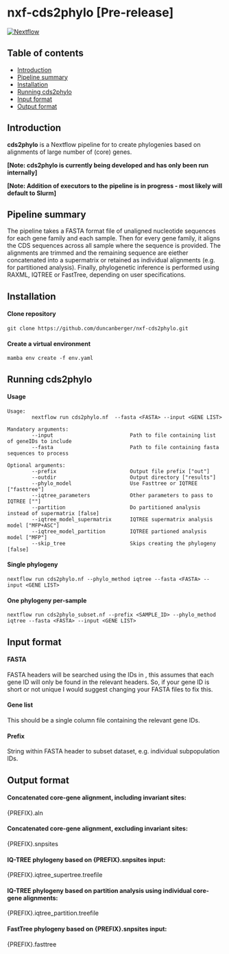 # nxf-cds2phylo [Pre-release]
[![Nextflow](https://img.shields.io/badge/nextflow%20DSL2-%E2%89%A522.10.4-23aa62.svg?labelColor=000000)](https://www.nextflow.io/)
## Table of contents 
* [Introduction](#Introduction)
* [Pipeline summary](#pipeline_summary)
* [Installation](#install)
* [Running cds2phylo](#run)
* [Input format](#input)
* [Output format](#input)


## Introduction <a name="Introduction"></a>
**cds2phylo** is a Nextflow pipeline for to create phylogenies based on alignments of large number of (core) genes. 

**[Note: cds2phylo is currently being developed and has only been run internally]** <br />

**[Note: Addition of executors to the pipeline is in progress - most likely will default to Slurm]**

## Pipeline summary <a name="pipeline_summary"></a>

The pipeline takes a FASTA format file of unaligned nucleotide sequences for each gene family and each sample. Then for every gene family, it aligns the CDS sequences across all sample where the sequence is provided. The alignments are trimmed and the remaining sequence are eiether concatenated into a supermatrix or retained as individual alignments (e.g. for partitioned analysis). Finally, phylogenetic inference is performed using RAXML, IQTREE or FastTree, depending on user specifications. 

## Installation <a name="install"></a>
#### Clone repository
```
git clone https://github.com/duncanberger/nxf-cds2phylo.git
```
#### Create a virtual environment
```
mamba env create -f env.yaml
```
## Running cds2phylo <a name="run"></a>

#### Usage
```
Usage:
        nextflow run cds2phylo.nf  --fasta <FASTA> --input <GENE LIST>

Mandatory arguments:
        --input                         Path to file containing list of geneIDs to include
        --fasta                         Path to file containing fasta sequences to process

Optional arguments:
        --prefix                        Output file prefix ["out"]
        --outdir                        Output directory ["results"]
        --phylo_model                   Use Fasttree or IQTREE ["fasttree"]
        --iqtree_parameters             Other parameters to pass to IQTREE [""]
        --partition                     Do partitioned analysis instead of supermatrix [false]
        --iqtree_model_supermatrix      IQTREE supermatrix analysis model ["MFP+ASC"]
        --iqtree_model_partition        IQTREE partioned analysis model ["MFP"]
        --skip_tree                     Skips creating the phylogeny [false]
```
#### Single phylogeny
```
nextflow run cds2phylo.nf --phylo_method iqtree --fasta <FASTA> --input <GENE LIST>
```
#### One phylogeny per-sample
```
nextflow run cds2phylo_subset.nf --prefix <SAMPLE_ID> --phylo_method iqtree --fasta <FASTA> --input <GENE LIST>
```
## Input format <a name="input"></a>
#### FASTA
FASTA headers will be searched using the IDs in <GENE LIST>, this assumes that each gene ID will only be found in the relevant headers. So, if your gene ID is short or not unique I would suggest changing your FASTA files to fix this. 
        
#### Gene list
This should be a single column file containing the relevant gene IDs. 

#### Prefix
String within FASTA header to subset dataset, e.g. individual subpopulation IDs.
 
## Output format <a name="output"></a>
#### Concatenated core-gene alignment, including invariant sites: <br />
{PREFIX}.aln    
#### Concatenated core-gene alignment, excluding invariant sites: <br />   
{PREFIX}.snpsites
#### IQ-TREE phylogeny based on {PREFIX}.snpsites input: <br />
{PREFIX}.iqtree_supertree.treefile
#### IQ-TREE phylogeny based on partition analysis using individual core-gene alignments: <br />
{PREFIX}.iqtree_partition.treefile
#### FastTree phylogeny based on {PREFIX}.snpsites input: <br />
{PREFIX}.fasttree
